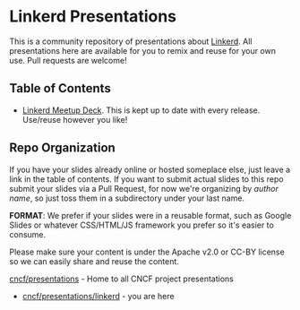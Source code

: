 # Linkerd Presentations

This is a community repository of presentations about [Linkerd](https://linkerd.io). All presentations here are available for you to remix and reuse for your own use. Pull requests are welcome!

## Table of Contents

- [Linkerd Meetup Deck](https://docs.google.com/presentation/d/1qseWDYWD4KzYFhb4bcp8WuDPYFVwB8sYeNnjCsgDUOw/edit). This is kept up to date with every release. Use/reuse however you like!

## Repo Organization

If you have your slides already online or hosted someplace else, just leave a link in the table of contents. If you want to submit actual slides to this repo submit your slides via a Pull Request, for now we're organizing by _author name_, so just toss them in a subdirectory under your last name.

**FORMAT**: We prefer if your slides were in a reusable format, such as Google Slides or whatever CSS/HTML/JS framework you prefer so it's easier to consume.

Please make sure your content is under the Apache v2.0 or CC-BY license so we can easily share and reuse the content.

[cncf/presentations](https://github.com/cncf/presentations) - Home to all CNCF project presentations
- [cncf/presentations/linkerd](https://github.com/cncf/presentations/tree/master/linkerd) - you are here
